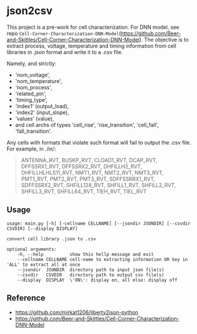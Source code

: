 # json2csv

This project is a pre-work for cell characterization. For DNN model, see repo ```Cell-Corner-Characterization-DNN-Model```(https://github.com/Beer-and-Skittles/Cell-Corner-Characterization-DNN-Model). The objective is to extract process, voltage, temperature and timing information from cell libraries in .json format and write it to a .csv file. 

Namely, and strictly:
* 'nom_voltage',
* 'nom_temperature',
* 'nom_process',
* 'related_pin',
* 'timing_type',
* 'index1' (output_load),
* 'index2' (input_slope),
* 'values' (value),
* and cell archs of types 'cell_rise', 'rise_transition', 'cell_fall', 'fall_transition'.

Any cells with formats that violate such format will fail to output  the .csv file. For example, in ./in/:
> ANTENNA_RVT, BUSKP_RVT, CLOAD1_RVT, DCAP_RVT, DFFSSRX1_RVT, DFFSSRX2_RVT, DHFILLH2_RVT, DHFILLHLHLS11_RVT, NMT1_RVT, NMT2_RVT, NMT3_RVT, PMT1_RVT, PMT2_RVT, PMT3_RVT, SDFFSSRRX1_RVT, SDFFSSRX2_RVT, SHFILL128_RVT, SHFILL1_RVT, SHFILL2_RVT, SHFILL3_RVT, SHFILL64_RVT, TIEH_RVT, TIEL_RVT

## Usage
```
usage: main.py [-h] [-cellname CELLNAME] [--jsondir JSONDIR] [--csvdir CSVDIR] [--display DISPLAY]

convert cell library .json to .csv

optional arguments:
    -h, --help          show this hellp message and exit
    --cellname CELLNAME cell-name to extracting information OR key in 'ALL' to extract all at once
    --jsondir  JSONDIR  directory path to input json file(s)
    --csvdir   CSVDIR   directory path to output csv file(s)
    --display  DISPLAY  \'ON\': display on, all else: display off
```

## Reference
* https://github.com/mirkat1206/liberty2json-python
* https://github.com/Beer-and-Skittles/Cell-Corner-Characterization-DNN-Model
